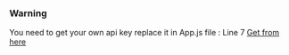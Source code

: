 <h3>Warning</h3>
</hr>
<p>You need to get your own api key replace it in App.js file : Line 7 <a href='https://www.omdbapi.com/apikey.aspx'>Get from here</a></p>
